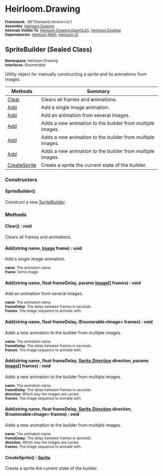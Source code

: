 # Heirloom.Drawing

<small>**Framework**: .NETStandard,Version=v2.1</small>  
<small>**Assembly**: [Heirloom.Drawing](../Heirloom.Drawing/Heirloom.Drawing.md)</small>  
<small>**Internals Visible To**: [Heirloom.Drawing.OpenGLES](../Heirloom.Drawing.OpenGLES/Heirloom.Drawing.OpenGLES.md), [Heirloom.Desktop](../Heirloom.Desktop/Heirloom.Desktop.md)</small>  
<small>**Dependancies**: [Heirloom.Math](../Heirloom.Math/Heirloom.Math.md), [Heirloom.IO](../Heirloom.IO/Heirloom.IO.md)</small>  

## SpriteBuilder (Sealed Class)
<small>**Namespace**: Heirloom.Drawing</sub></small>  
<small>**Interfaces**: IEnumerable</small>  

Utility object for manually constructing a sprite and its animations from images.

| Methods | Summary |
|---------|---------|
| [Clear](#CLE4538C554) | Clears all frames and animations. |
| [Add](#ADD63BA3DA2) | Add a single image animation. |
| [Add](#ADDC795849B) | Add an animation from several images. |
| [Add](#ADDD4DD1480) | Adds a new animation to the builder from multiple images. |
| [Add](#ADD8E087869) | Adds a new animation to the builder from multiple images. |
| [Add](#ADD734B2382) | Adds a new animation to the builder from multiple images. |
| [CreateSprite](#CRE75443AD) | Create a sprite the current state of the builder. |

### Constructors

#### SpriteBuilder()

Construct a new [SpriteBuilder](Heirloom.Drawing.SpriteBuilder.md).

### Methods

#### <a name="CLE4538C554"></a>Clear() : void


Clears all frames and animations.

#### <a name="ADD63BA3DA2"></a>Add(string name, [Image](Heirloom.Drawing.Image.md) frame) : void


Add a single image animation.

<small>**name**: <param name="name">The animation name.</param>  
</small>
<small>**frame**: <param name="frame">Some image.</param>  
</small>

#### <a name="ADDC795849B"></a>Add(string name, float frameDelay, params [Image[]](Heirloom.Drawing.Image.md) frames) : void


Add an animation from several images.

<small>**name**: <param name="name">The animation name.</param>  
</small>
<small>**frameDelay**: <param name="frameDelay">The delay between frames in seconds.</param>  
</small>
<small>**frames**: <param name="frames">The image sequence to animate with.</param>  
</small>

#### <a name="ADDD4DD1480"></a>Add(string name, float frameDelay, IEnumerable\<Image> frames) : void


Adds a new animation to the builder from multiple images.

<small>**name**: <param name="name">The animation name.</param>  
</small>
<small>**frameDelay**: <param name="frameDelay">The delay between frames in seconds.</param>  
</small>
<small>**frames**: <param name="frames">The image sequence to animate with.</param>  
</small>

#### <a name="ADD8E087869"></a>Add(string name, float frameDelay, [Sprite.Direction](Heirloom.Drawing.Sprite.Direction.md) direction, params [Image[]](Heirloom.Drawing.Image.md) frames) : void


Adds a new animation to the builder from multiple images.

<small>**name**: <param name="name">The animation name.</param>  
</small>
<small>**frameDelay**: <param name="frameDelay">The delay between frames in seconds.</param>  
</small>
<small>**direction**: <param name="direction">Which way the images are cycled.</param>  
</small>
<small>**frames**: <param name="frames">The image sequence to animate with.</param>  
</small>

#### <a name="ADD734B2382"></a>Add(string name, float frameDelay, [Sprite.Direction](Heirloom.Drawing.Sprite.Direction.md) direction, IEnumerable\<Image> frames) : void


Adds a new animation to the builder from multiple images.

<small>**name**: <param name="name">The animation name.</param>  
</small>
<small>**frameDelay**: <param name="frameDelay">The delay between frames in seconds.</param>  
</small>
<small>**direction**: <param name="direction">Which way the images are cycled.</param>  
</small>
<small>**frames**: <param name="frames">The image sequence to animate with.</param>  
</small>

#### <a name="CRE75443AD"></a>CreateSprite() : [Sprite](Heirloom.Drawing.Sprite.md)


Create a sprite the current state of the builder.

